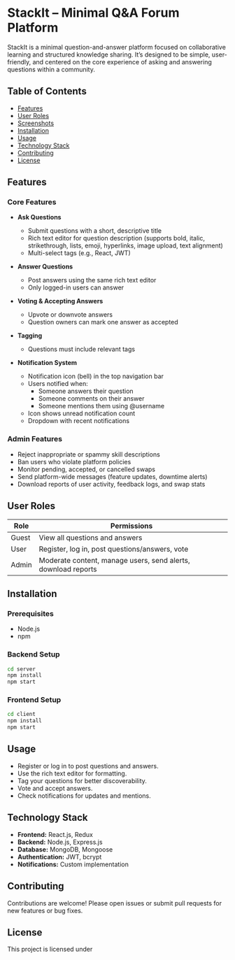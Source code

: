 # StackIt – Minimal Q&A Forum Platform

StackIt is a minimal question-and-answer platform focused on collaborative learning and structured knowledge sharing. It’s designed to be simple, user-friendly, and centered on the core experience of asking and answering questions within a community.

## Table of Contents

- [Features](#features)
- [User Roles](#user-roles)
- [Screenshots](#screenshots)
- [Installation](#installation)
- [Usage](#usage)
- [Technology Stack](#technology-stack)
- [Contributing](#contributing)
- [License](#license)

## Features

### Core Features

- **Ask Questions**
  - Submit questions with a short, descriptive title
  - Rich text editor for question description (supports bold, italic, strikethrough, lists, emoji, hyperlinks, image upload, text alignment)
  - Multi-select tags (e.g., React, JWT)

- **Answer Questions**
  - Post answers using the same rich text editor
  - Only logged-in users can answer

- **Voting & Accepting Answers**
  - Upvote or downvote answers
  - Question owners can mark one answer as accepted

- **Tagging**
  - Questions must include relevant tags

- **Notification System**
  - Notification icon (bell) in the top navigation bar
  - Users notified when:
    - Someone answers their question
    - Someone comments on their answer
    - Someone mentions them using @username
  - Icon shows unread notification count
  - Dropdown with recent notifications

### Admin Features

- Reject inappropriate or spammy skill descriptions
- Ban users who violate platform policies
- Monitor pending, accepted, or cancelled swaps
- Send platform-wide messages (feature updates, downtime alerts)
- Download reports of user activity, feedback logs, and swap stats

## User Roles

| Role   | Permissions                                                                 |
|--------|-----------------------------------------------------------------------------|
| Guest  | View all questions and answers                                              |
| User   | Register, log in, post questions/answers, vote                              |
| Admin  | Moderate content, manage users, send alerts, download reports               |


## Installation

### Prerequisites

- Node.js
- npm

### Backend Setup

```bash
cd server
npm install
npm start
```

### Frontend Setup

```bash
cd client
npm install
npm start
```

## Usage

- Register or log in to post questions and answers.
- Use the rich text editor for formatting.
- Tag your questions for better discoverability.
- Vote and accept answers.
- Check notifications for updates and mentions.

## Technology Stack

- **Frontend:** React.js, Redux
- **Backend:** Node.js, Express.js
- **Database:** MongoDB, Mongoose
- **Authentication:** JWT, bcrypt
- **Notifications:** Custom implementation

## Contributing

Contributions are welcome! Please open issues or submit pull requests for new features or bug fixes.

## License

This project is licensed under